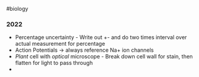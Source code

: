 #biology
### **2022**
- Percentage uncertainty - Write out  +- and do two times interval over actual measurement for percentage
- Action Potentials → always reference Na+ ion channels
- *Plant* cell with *optical* microscope - Break down cell wall for stain, then flatten for light to pass through
- 